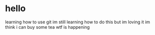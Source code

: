 # hello
learning how to use git
 im still learning how to do this but im loving it
im think i can buy some tea
wtf is happening
